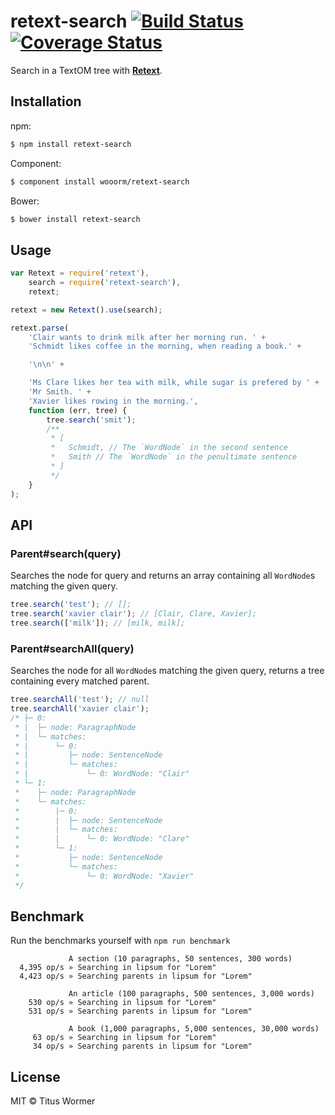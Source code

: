 # retext-search [![Build Status](https://travis-ci.org/wooorm/retext-search.svg?branch=master)](https://travis-ci.org/wooorm/retext-search) [![Coverage Status](https://img.shields.io/coveralls/wooorm/retext-search.svg)](https://coveralls.io/r/wooorm/retext-search?branch=master)

Search in a TextOM tree with **[Retext](https://github.com/wooorm/retext)**.

## Installation

npm:
```sh
$ npm install retext-search
```

Component:
```sh
$ component install wooorm/retext-search
```

Bower:
```sh
$ bower install retext-search
```

## Usage

```js
var Retext = require('retext'),
    search = require('retext-search'),
    retext;

retext = new Retext().use(search);

retext.parse(
    'Clair wants to drink milk after her morning run. ' +
    'Schmidt likes coffee in the morning, when reading a book.' +

    '\n\n' +

    'Ms Clare likes her tea with milk, while sugar is prefered by ' +
    'Mr Smith. ' +
    'Xavier likes rowing in the morning.',
    function (err, tree) {
        tree.search('smit');
        /**
         * [
         *   Schmidt, // The `WordNode` in the second sentence
         *   Smith // The `WordNode` in the penultimate sentence
         * ]
         */
    }
);
```

## API

### Parent#search(query)

Searches the node for query and returns an array containing all `WordNode`s matching the given query.

```js
tree.search('test'); // [];
tree.search('xavier clair'); // [Clair, Clare, Xavier];
tree.search(['milk']); // [milk, milk];
```

### Parent#searchAll(query)

Searches the node for all `WordNode`s matching the given query, returns a tree containing every matched parent.

```js
tree.searchAll('test'); // null
tree.searchAll('xavier clair');
/* ├─ 0:
 * |  ├─ node: ParagraphNode
 * |  └─ matches:
 * |      └─ 0:
 * |         ├─ node: SentenceNode
 * |         └─ matches:
 * |             └─ 0: WordNode: "Clair"
 * └─ 1:
 *    ├─ node: ParagraphNode
 *    └─ matches:
 *        |─ 0:
 *        |  ├─ node: SentenceNode
 *        |  └─ matches:
 *        |      └─ 0: WordNode: "Clare"
 *        └─ 1:
 *           ├─ node: SentenceNode
 *           └─ matches:
 *               └─ 0: WordNode: "Xavier"
 */


```

## Benchmark

Run the benchmarks yourself with `npm run benchmark`

```
             A section (10 paragraphs, 50 sentences, 300 words)
  4,395 op/s » Searching in lipsum for "Lorem"
  4,423 op/s » Searching parents in lipsum for "Lorem"

             An article (100 paragraphs, 500 sentences, 3,000 words)
    530 op/s » Searching in lipsum for "Lorem"
    531 op/s » Searching parents in lipsum for "Lorem"

             A book (1,000 paragraphs, 5,000 sentences, 30,000 words)
     63 op/s » Searching in lipsum for "Lorem"
     34 op/s » Searching parents in lipsum for "Lorem"
```

## License

MIT © Titus Wormer
